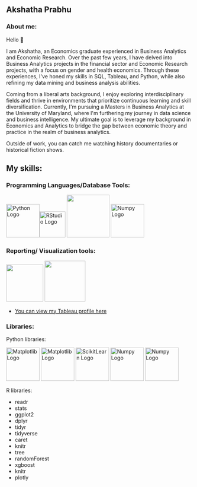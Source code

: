 ## Akshatha Prabhu

### About me:

Hello :wave:

I am Akshatha, an Economics graduate experienced in Business Analytics and Economic Research. Over the past few years, I have delved into Business Analytics projects in the financial sector and Economic Research projects, with a focus on gender and health economics. Through these experiences, I've honed my skills in SQL, Tableau, and Python, while also refining my data mining and business analysis abilities.

Coming from a liberal arts background, I enjoy exploring interdisciplinary fields and thrive in environments that prioritize continuous learning and skill diversification. Currently, I'm pursuing a Masters in Business Analytics at the University of Maryland, where I'm furthering my journey in data science and business intelligence. My ultimate goal is to leverage my background in Economics and Analytics to bridge the gap between economic theory and practice in the realm of business analytics. 

Outside of work, you can catch me watching history documentaries or historical fiction shows. 

## My skills:

### Programming Languages/Database Tools:

<img src="https://upload.wikimedia.org/wikipedia/commons/f/f8/Python_logo_and_wordmark.svg" alt="Python Logo" width="90"/><img src="https://www.rstudio.com/wp-content/uploads/2018/10/RStudio-Logo-flat.svg" alt="RStudio Logo" width="70"/> <img src="https://media.licdn.com/dms/image/C5612AQHr47W1uGXrDw/article-cover_image-shrink_600_2000/0/1649218981432?e=2147483647&v=beta&t=ERM5vzRKZt8ebBAYHKpOOguoSaXN1AZDOJCiwMwXYU4" width="115"/> <img src="https://upload.wikimedia.org/wikipedia/commons/thumb/8/87/Sql_data_base_with_logo.png/640px-Sql_data_base_with_logo.png" alt="Numpy Logo" width="90"/> 

### Reporting/ Visualization tools:

<img src="https://1000logos.net/wp-content/uploads/2022/03/Tableau-Logo.png" width="100"/>  <img src="https://i.pinimg.com/736x/b5/d4/47/b5d4478193f8e33c20b9bf7583a6f180.jpg" width="110"/>

* [You can view my Tableau profile here](https://public.tableau.com/app/profile/akshatha.prabhu6534/vizzes)


### Libraries:

Python libraries:

<img src="https://upload.wikimedia.org/wikipedia/commons/thumb/e/ed/Pandas_logo.svg/2560px-Pandas_logo.svg.png" alt="Matplotlib Logo" width="90"/> <img src="https://www.jumpingrivers.com/blog/customising-matplotlib/matplot_title_logo.png" alt="Matplotlib Logo" width="90"/> <img src="https://upload.wikimedia.org/wikipedia/commons/thumb/0/05/Scikit_learn_logo_small.svg/2560px-Scikit_learn_logo_small.svg.png" alt="ScikitLearn Logo" width="90"/> 
<img src="https://upload.wikimedia.org/wikipedia/commons/thumb/3/31/NumPy_logo_2020.svg/2560px-NumPy_logo_2020.svg.png" alt="Numpy Logo" width="90"/> <img src="https://raw.githubusercontent.com/mwaskom/seaborn/master/doc/_static/logo-wide-lightbg.svg" alt="Numpy Logo" width="90"/> 

R libraries:

* readr
* stats
* ggplot2
* dplyr
* tidyr
* tidyverse
* caret
* knitr
* tree
* randomForest
* xgboost
* knitr
* plotly
